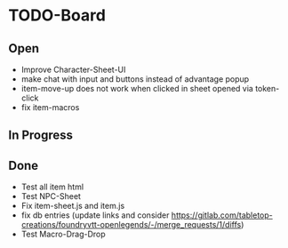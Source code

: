 # TODO-Board

## Open
- Improve Character-Sheet-UI
- make chat with input and buttons instead of advantage popup
- item-move-up does not work when clicked in sheet opened via token-click
- fix item-macros

## In Progress

## Done
- Test all item html
- Test NPC-Sheet
- Fix item-sheet.js and item.js
- fix db entries (update links and consider https://gitlab.com/tabletop-creations/foundryvtt-openlegends/-/merge_requests/1/diffs)
- Test Macro-Drag-Drop
